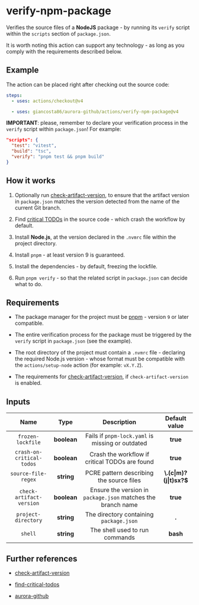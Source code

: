 # verify-npm-package

Verifies the source files of a **NodeJS** package - by running its `verify` script within the `scripts` section of `package.json`.

It is worth noting this action can support any technology - as long as you comply with the requirements described below.

## Example

The action can be placed right after checking out the source code:

```yaml
steps:
  - uses: actions/checkout@v4

  - uses: giancosta86/aurora-github/actions/verify-npm-package@v4
```

**IMPORTANT**: please, remember to declare your verification process in the `verify` script within `package.json`! For example:

```json
"scripts": {
  "test": "vitest",
  "build": "tsc",
  "verify": "pnpm test && pnpm build"
}
```

## How it works

1. Optionally run [check-artifact-version](../check-artifact-version/README.md), to ensure that the artifact version in `package.json` matches the version detected from the name of the current Git branch.

1. Find [critical TODOs](../find-critical-todos/README.md) in the source code - which crash the workflow by default.

1. Install **Node.js**, at the version declared in the `.nvmrc` file within the project directory.

1. Install `pnpm` - at least version 9 is guaranteed.

1. Install the dependencies - by default, freezing the lockfile.

1. Run `pnpm verify` - so that the related script in `package.json` can decide what to do.

## Requirements

- The package manager for the project must be [pnpm](https://pnpm.io/) - version `9` or later compatible.

- The entire verification process for the package must be triggered by the `verify` script in `package.json` (see the example).

- The root directory of the project must contain a `.nvmrc` file - declaring the required Node.js version - whose format must be compatible with the `actions/setup-node` action (for example: `vX.Y.Z`).

- The requirements for [check-artifact-version](../check-artifact-version/README.md), if `check-artifact-version` is enabled.

## Inputs

|           Name            |    Type     |                         Description                          |      Default value       |
| :-----------------------: | :---------: | :----------------------------------------------------------: | :----------------------: |
|     `frozen-lockfile`     | **boolean** |       Fails if `pnpm-lock.yaml` is missing or outdated       |         **true**         |
| `crash-on-critical-todos` | **boolean** |        Crash the workflow if critical TODOs are found        |         **true**         |
|    `source-file-regex`    | **string**  |           PCRE pattern describing the source files           | **\\.(c\|m)?(j\|t)sx?$** |
| `check-artifact-version`  | **boolean** | Ensure the version in `package.json` matches the branch name |         **true**         |
|    `project-directory`    | **string**  |           The directory containing `package.json`            |          **.**           |
|          `shell`          | **string**  |                The shell used to run commands                |         **bash**         |

## Further references

- [check-artifact-version](../check-artifact-version/README.md)

- [find-critical-todos](../find-critical-todos/README.md)

- [aurora-github](../../README.md)
